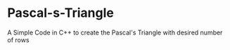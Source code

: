 # Pascal-s-Triangle
A Simple Code in C++ to create the Pascal's Triangle with desired number of rows
